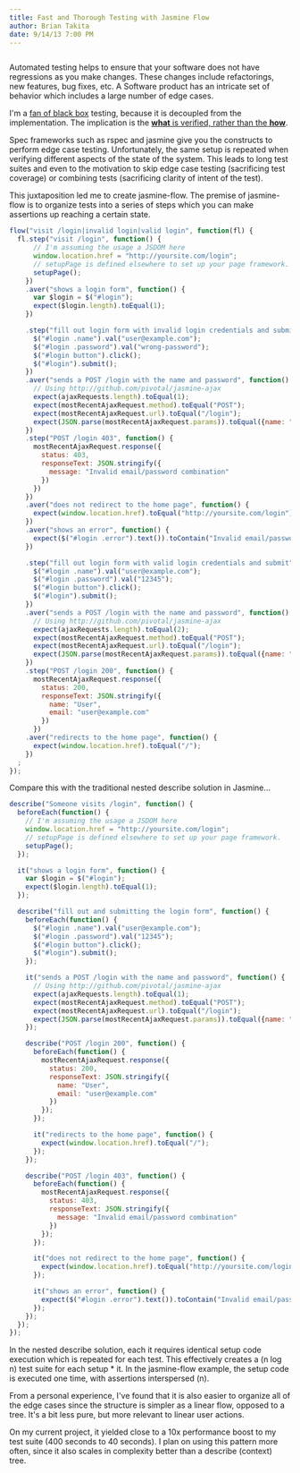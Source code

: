 ```yaml
---
title: Fast and Thorough Testing with Jasmine Flow
author: Brian Takita
date: 9/14/13 7:00 PM
---
```


```js exec frontmatter
```

Automated testing helps to ensure that your software does not have regressions as you make changes. These changes include refactorings, new features, bug fixes, etc. A Software product has an intricate set of behavior which includes a large number of edge cases.

I'm a [fan of black box](/posts/automated-black-box-testing/) testing, because it is decoupled from the implementation. The implication is the <a href="http://briantakita.wordpress.com/2013/09/15/why-its-better-to-strive-toward-accomplishment-rather-than-method/" target="_blank">**what** is verified, rather than the **how**</a>.

<!--more-->

Spec frameworks such as rspec and jasmine give you the constructs to perform edge case testing. Unfortunately, the same setup is repeated when verifying different aspects of the state of the system. This leads to long test suites and even to the motivation to skip edge case testing (sacrificing test coverage) or combining tests (sacrificing clarity of intent of the test).

This juxtaposition led me to create jasmine-flow. The premise of jasmine-flow is to organize tests into a series of steps which you can make assertions up reaching a certain state.

```js
flow("visit /login|invalid login|valid login", function(fl) {
  fl.step("visit /login", function() {
      // I'm assuming the usage a JSDOM here
      window.location.href = "http://yoursite.com/login";
      // setupPage is defined elsewhere to set up your page framework.
      setupPage();
    })
    .aver("shows a login form", function() {
      var $login = $("#login");
      expect($login.length).toEqual(1);
    })

    .step("fill out login form with invalid login credentials and submit", function() {
      $("#login .name").val("user@example.com");
      $("#login .password").val("wrong-password");
      $("#login button").click();
      $("#login").submit();
    })
    .aver("sends a POST /login with the name and password", function() {
      // Using http://github.com/pivotal/jasmine-ajax
      expect(ajaxRequests.length).toEqual(1);
      expect(mostRecentAjaxRequest.method).toEqual("POST");
      expect(mostRecentAjaxRequest.url).toEqual("/login");
      expect(JSON.parse(mostRecentAjaxRequest.params)).toEqual({name: "user@example.com", password: "wrong-password"});
    })
    .step("POST /login 403", function() {
      mostRecentAjaxRequest.response({
        status: 403,
        responseText: JSON.stringify({
          message: "Invalid email/password combination"
        })
      })
    })
    .aver("does not redirect to the home page", function() {
      expect(window.location.href).toEqual("http://yoursite.com/login");
    })
    .aver("shows an error", function() {
      expect($("#login .error").text()).toContain("Invalid email/password combination");
    })

    .step("fill out login form with valid login credentials and submit", function() {
      $("#login .name").val("user@example.com");
      $("#login .password").val("12345");
      $("#login button").click();
      $("#login").submit();
    })
    .aver("sends a POST /login with the name and password", function() {
      // Using http://github.com/pivotal/jasmine-ajax
      expect(ajaxRequests.length).toEqual(2);
      expect(mostRecentAjaxRequest.method).toEqual("POST");
      expect(mostRecentAjaxRequest.url).toEqual("/login");
      expect(JSON.parse(mostRecentAjaxRequest.params)).toEqual({name: "user@example.com", password: "12345"});
    })
    .step("POST /login 200", function() {
      mostRecentAjaxRequest.response({
        status: 200,
        responseText: JSON.stringify({
          name: "User",
          email: "user@example.com"
        })
      })
    .aver("redirects to the home page", function() {
      expect(window.location.href).toEqual("/");
    })
  ;
});
```

Compare this with the traditional nested describe solution in Jasmine...

```js
describe("Someone visits /login", function() {
  beforeEach(function() {
    // I'm assuming the usage a JSDOM here
    window.location.href = "http://yoursite.com/login";
    // setupPage is defined elsewhere to set up your page framework.
    setupPage();
  });

  it("shows a login form", function() {
    var $login = $("#login");
    expect($login.length).toEqual(1);
  });

  describe("fill out and submitting the login form", function() {
    beforeEach(function() {
      $("#login .name").val("user@example.com");
      $("#login .password").val("12345");
      $("#login button").click();
      $("#login").submit();
    });

    it("sends a POST /login with the name and password", function() {
      // Using http://github.com/pivotal/jasmine-ajax
      expect(ajaxRequests.length).toEqual(1);
      expect(mostRecentAjaxRequest.method).toEqual("POST");
      expect(mostRecentAjaxRequest.url).toEqual("/login");
      expect(JSON.parse(mostRecentAjaxRequest.params)).toEqual({name: "user@example.com", password: "12345"});
    });

    describe("POST /login 200", function() {
      beforeEach(function() {
        mostRecentAjaxRequest.response({
          status: 200,
          responseText: JSON.stringify({
            name: "User",
            email: "user@example.com"
          })
        });
      });

      it("redirects to the home page", function() {
        expect(window.location.href).toEqual("/");
      });
    });

    describe("POST /login 403", function() {
      beforeEach(function() {
        mostRecentAjaxRequest.response({
          status: 403,
          responseText: JSON.stringify({
            message: "Invalid email/password combination"
          })
        });
      });

      it("does not redirect to the home page", function() {
        expect(window.location.href).toEqual("http://yoursite.com/login");
      });

      it("shows an error", function() {
        expect($("#login .error").text()).toContain("Invalid email/password combination");
      });
    });
  });
});
```

In the nested describe solution, each it requires identical setup code execution which is repeated for each test. This effectively creates a (n log n) test suite for each setup * it. In the jasmine-flow example, the setup code is executed one time, with assertions interspersed (n).

From a personal experience, I've found that it is also easier to organize all of the edge cases since the structure is simpler as a linear flow, opposed to a tree. It's a bit less pure, but more relevant to linear user actions.

On my current project, it yielded close to a 10x performance boost to my test suite (400 seconds to 40 seconds). I plan on using this pattern more often, since it also scales in complexity better than a describe (context) tree.
